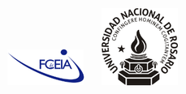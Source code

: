  <img src="/assets/FCEIA-logo.png" width="150" />
&nbsp; &nbsp; &nbsp; &nbsp;
  <img src="/assets/LOGO-UNR-NEGRO.png" width="150" /> 
